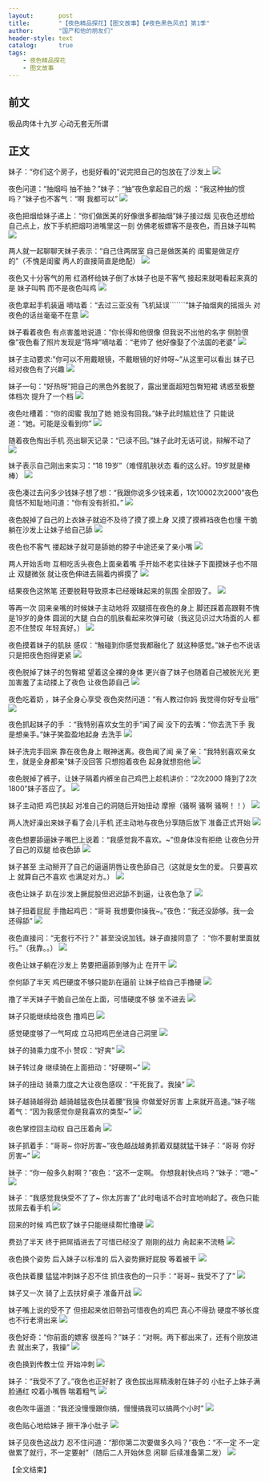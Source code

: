 ```yaml
---
layout:       post
title:        "【夜色精品探花】【图文故事】【#夜色黑色风衣】第1季"
author:       "国产和他的朋友们"
header-style: text
catalog:      true
tags:
    - 夜色精品探花
    - 图文故事
---
```


## 前文

极品肉体十九岁 心动无套无所谓

## 正文

妹子：“你们这个房子，也挺好看的”说完把自己的包放在了沙发上
![](https://tju.7pzzv.us/tupian/forum/202503/16/144832gxbii3fbgcb8d732.gif)

夜色问道：“抽烟吗 抽不抽？”妹子：“抽”夜色拿起自己的烟 ：“我这种抽的惯吗？”妹子也不客气：“啊 我都可以”
![](https://tju.7pzzv.us/tupian/forum/202503/16/144843xoqzv0ndnr1vt1vt.gif)

夜色把烟给妹子递上：“你们做医美的好像很多都抽烟”妹子接过烟 见夜色还想给自己点上，放下手机把烟叼进嘴里这一刻 仿佛老板嫖客不是夜色，而且妹子叫鸭
![](https://tju.7pzzv.us/tupian/forum/202503/16/144850l66upjbaprab6p7r.gif)

两人就一起聊聊天妹子表示：“自己住两居室 自己是做医美的 闺蜜是做足疗的”（不愧是闺蜜 两人的直接简直是绝配）
![](https://tju.7pzzv.us/tupian/forum/202503/16/144858o9lsggzlsjgsshlo.gif)

夜色又十分客气的用 红酒杯给妹子倒了水妹子也是不客气 接起来就喝看起来真的是 妹子叫鸭 而不是夜色叫鸡
![](https://tju.7pzzv.us/tupian/forum/202503/16/144905zsss82y89wms9ws8.gif)

夜色拿起手机装逼 嘀咕着：“去过三亚没有 飞机延误```````”妹子抽烟爽的摇摇头 对夜色的话丝毫毫不在意
![](https://tju.7pzzv.us/tupian/forum/202503/16/144916yj8ly2l2lwixyy2j.gif)

妹子看着夜色 有点害羞地说道：“你长得和他很像 但我说不出他的名字 侧脸很像”夜色看了照片发现是“陈坤”嘀咕着：“老帅了 他好像娶了个法国的老婆”
![](https://tju.7pzzv.us/tupian/forum/202503/16/144926lpza10ks69c4s90o.gif)

妹子主动要求:”你可以不用戴眼镜，不戴眼镜的好帅呀~”从这里可以看出 妹子已经对夜色有了兴趣
![](https://tju.7pzzv.us/tupian/forum/202503/16/144932rs1gst1saotzoogu.gif)

妹子一句：“好热呀”把自己的黑色外套脱了，露出里面超短包臀短裙 诱惑至极整体档次 提升了一个档
![](https://tju.7pzzv.us/tupian/forum/202503/16/144937oerye60d04ess4df.gif)

夜色吐槽着：“你的闺蜜 我加了她 她没有回我。”妹子此时尴尬住了 只能说道：“她。可能是没看到你”
![](https://tju.7pzzv.us/tupian/forum/202503/16/144947z1e0ok1091tl70od.gif)

随着夜色掏出手机 亮出聊天记录：“已读不回。”妹子此时无话可说，辩解不动了
![](https://tju.7pzzv.us/tupian/forum/202503/16/144954yntovfpoou24cquq.gif)

妹子表示自己刚出来实习：“18 19岁”（难怪肌肤状态 看的这么好。19岁就是棒棒）
![](https://tju.7pzzv.us/tupian/forum/202503/16/145002elutus8z6z8ro6d8.gif)

夜色凑过去问多少钱妹子想了想：“我跟你说多少钱来着，1次10002次2000”夜色竟恬不知耻地问道：“你有没有折扣。”
![](https://tju.7pzzv.us/tupian/forum/202503/16/145013csvzg12qlwlepxsj.gif)

夜色脱掉了自己的上衣妹子就迫不及待了摸了摸上身 又摸了摸裤裆夜色也懂 干脆躺在沙发上让妹子给自己舔
![](https://tju.7pzzv.us/tupian/forum/202503/16/145023jrqrvqrcvctucvkq.gif)

夜色也不客气 搂起妹子就可是舔她的脖子中途还亲了亲小嘴
![](https://tju.7pzzv.us/tupian/forum/202503/16/145032z6ean4nbz45tvm50.gif)

两人开始舌吻 互相吃舌头夜色上面亲着嘴 手开始不老实往妹子下面摸妹子也不阻止 双腿微张 就让夜色伸进去隔着内裤摸了
![](https://tju.7pzzv.us/tupian/forum/202503/16/145041tg5xgnw52lo73l9s.gif)

结果夜色这煞笔 还要脱鞋导致原本已经暧昧起来的氛围 全部毁了。
![](https://tju.7pzzv.us/tupian/forum/202503/16/145050stth3xmln1mzxni5.gif)

等再一次 回来亲嘴的时候妹子主动地将 双腿搭在夜色的身上 脚还踩着高跟鞋不愧是19岁的身体 圆润的大腿 白白的肌肤看起来吹弹可破（我这见识过大场面的人 都忍不住赞叹 年轻真好。）
![](https://tju.7pzzv.us/tupian/forum/202503/16/145055xcvvstvcy7wsvvzt.gif)

夜色摸着妹子的肌肤 感叹：“触碰到你感觉我都融化了 就这种感觉。”妹子也不说话 只是把夜色抱得更紧
![](https://tju.7pzzv.us/tupian/forum/202503/16/145101zhfmhzhx8spjtjmq.gif)

夜色脱掉了妹子的包臀裙 望着这全裸的身体 更兴奋了妹子也随着自己被脱光光 更加害羞了主动搂上了夜色 让夜色舔自己
![](https://tju.7pzzv.us/tupian/forum/202503/16/145109t528ua8n8ml8sj8i.gif)

夜色吃着奶 ，妹子全身心享受 夜色突然问道：“有人教过你妈 我觉得你好专业哦”
![](https://tju.7pzzv.us/tupian/forum/202503/16/145118hjevtlzn6oeko39w.gif)

夜色抓起妹子的手 ：“我特别喜欢女生的手”闻了闻 没下的去嘴：“你去洗下手 我是想亲手。”妹子笑盈盈地起身 去洗手
![](https://tju.7pzzv.us/tupian/forum/202503/16/145125bwt97pccupciju8w.gif)

妹子洗完手回来 靠在夜色身上 眼神迷离。夜色闻了闻 亲了亲：“我特别喜欢亲女生，就是全身都亲”妹子没回答 只想抱着夜色 起身就想抱他
![](https://tju.7pzzv.us/tupian/forum/202503/16/145135sqs6dinvnndkvttk.gif)

夜色脱掉了裤子，让妹子隔着内裤坐自己鸡巴上趁机讲价：“2次2000 降到了2次1800”妹子答应了。
![](https://tju.7pzzv.us/tupian/forum/202503/16/145141uscjwybzfzhj54by.gif)

妹子主动把 鸡巴扶起 对准自己的洞随后开始扭动 摩擦（骚啊 骚啊 骚啊！！）
![](https://tju.7pzzv.us/tupian/forum/202503/16/145148pasm2rlj29rl92zj.gif)

两人洗好澡出来妹子看了会儿手机 还主动地与夜色分享随后放下 准备正式开始
![](https://tju.7pzzv.us/tupian/forum/202503/16/145159dma6l9mfa9mrj6cy.gif)

夜色想要舔逼妹子嘴巴上说着：“我感觉我不喜欢。~”但身体没有拒绝 让夜色分开了自己的双腿 给夜色舔
![](https://tju.7pzzv.us/tupian/forum/202503/16/145210g1h7vcq4ysjczahq.gif)

妹子甚至 主动掰开了自己的逼逼阴唇让夜色舔自己（这就是女生的爱。 只要喜欢上 就算自己不喜欢 也满足对方。）
![](https://tju.7pzzv.us/tupian/forum/202503/16/145219otvx0blkqovazbam.gif)

夜色让妹子 趴在沙发上撅屁股但迟迟舔不到逼，让夜色急了
![](https://tju.7pzzv.us/tupian/forum/202503/16/145227hmnl7yvf78h8eenl.gif)

妹子扭着屁屁 手撸起鸡巴：“哥哥 我想要你操我~。”夜色：“我还没舔够。我一会还得舔”
![](https://tju.7pzzv.us/tupian/forum/202503/16/145240hgzfb90997g7m09s.gif)

夜色直接问：“无套行不行？” 甚至没说加钱。妹子直接同意了 ：“你不要射里面就行。”（我靠。。）
![](https://tju.7pzzv.us/tupian/forum/202503/16/145253v8bb208lbz8ixb0k.gif)

夜色让妹子躺在沙发上 势要把逼舔到够为止 在开干
![](https://tju.7pzzv.us/tupian/forum/202503/16/145305mbkkkbcnznpqv1bq.gif)

奈何舔了半天 鸡巴硬度不够只能趴在逼前 让妹子给自己手撸硬
![](https://tju.7pzzv.us/tupian/forum/202503/16/145317uop1dpe6zwr2wfdz.gif)

撸了半天妹子干脆自己坐在上面，可惜硬度不够 坐不进去
![](https://tju.7pzzv.us/tupian/forum/202503/16/145328eiuai8h88yjoa5o5.gif)

妹子只能继续给夜色 撸鸡巴
![](https://tju.7pzzv.us/tupian/forum/202503/16/145336gtx9yji7i7d9p0gi.gif)

感觉硬度够了一气呵成 立马把鸡巴坐进自己洞里
![](https://tju.7pzzv.us/tupian/forum/202503/16/145347pxfqltl43pc3pqvz.gif)

妹子的骑乘力度不小 赞叹：“好爽”
![](https://tju.7pzzv.us/tupian/forum/202503/16/145357a77bamtdmncdc5tc.gif)

妹子转过身 继续骑在上面扭动：“好硬啊~”
![](https://tju.7pzzv.us/tupian/forum/202503/16/145407mn09nah0hkhdnxf1.gif)

妹子的扭动 骑乘力度之大让夜色感叹：“干死我了。我操”
![](https://tju.7pzzv.us/tupian/forum/202503/16/145414g3y3x67x3yyf73vp.gif)

妹子越骑越得劲 越骑越猛夜色扶着腰“我操 你做爱好厉害 上来就开高速。”妹子喘着气：“因为我感觉你是我喜欢的类型~”
![](https://tju.7pzzv.us/tupian/forum/202503/16/145423il6s6ruu84ks6ave.gif)

夜色掌控回主动权 自己压着肏
![](https://tju.7pzzv.us/tupian/forum/202503/16/145441vrgdijm2sg4yyjgs.gif)

妹子抓着手：“哥哥~ 你好厉害~”夜色越战越勇抓着双腿就猛干妹子：“哥哥 你好厉害~”
![](https://tju.7pzzv.us/tupian/forum/202503/16/145448jobldylyyi9y7yb0.gif)

妹子：“你一般多久射啊？”夜色：“这不一定啊。 你想我射快点吗？”妹子：“嗯~”
![](https://tju.7pzzv.us/tupian/forum/202503/16/145455qyqe8xgoy2rgxoqs.gif)

妹子：“我感觉我快受不了了~ 你太厉害了”此时电话不合时宜地响起了。夜色只能拔屌去看手机
![](https://tju.7pzzv.us/tupian/forum/202503/16/145502dji1ybdqpythgw9y.gif)

回来的时候 鸡巴软了妹子只能继续帮忙撸硬
![](https://tju.7pzzv.us/tupian/forum/202503/16/145510apxqynuwcigpmfub.gif)

费劲了半天 终于把屌插进去了可惜已经没了 刚刚的战力 肏起来不流畅
![](https://tju.7pzzv.us/tupian/forum/202503/16/145519qlx7v40k9im0eo4r.gif)

夜色换个姿势 后入妹子以标准的 后入姿势撅好屁股 等着被干
![](https://tju.7pzzv.us/tupian/forum/202503/16/145526swjmtcudeeruxcrd.gif)

夜色扶着腰 猛猛冲刺妹子忍不住 抓住夜色的一只手：“哥哥~ 我受不了了”
![](https://tju.7pzzv.us/tupian/forum/202503/16/145534oi3ngh5ynegh5mhh.gif)

妹子又一次 骑了上去扶好桌子 准备开战
![](https://tju.7pzzv.us/tupian/forum/202503/16/145543x5d5oci5ld9i5ja5.gif)

妹子嘴上说的受不了 但扭起来依旧带劲可惜夜色的鸡巴 真心不得劲 硬度不够长度也不行老滑出来
![](https://tju.7pzzv.us/tupian/forum/202503/16/145553pqg3a7bgysphagup.gif)

夜色好奇：“你前面的嫖客 很差吗？”妹子：“对啊。两下都出来了，还有个刚放进去 就出来了，我操”
![](https://tju.7pzzv.us/tupian/forum/202503/16/145609k9022be3mm1a2ha7.gif)

夜色换到传教士位 开始冲刺
![](https://tju.7pzzv.us/tupian/forum/202503/16/145615wr5okkqsjq9rrrqn.gif)

妹子：“我受不了了。”夜色也正好射了 夜色拔出屌精液射在妹子的 小肚子上妹子满脸通红 咬着小嘴唇 喘着粗气
![](https://tju.7pzzv.us/tupian/forum/202503/16/145621obywmwm36nmmxe3m.gif)

夜色吹牛逼道：“我还没慢慢跟你搞，慢慢搞我可以搞两个小时”
![](https://tju.7pzzv.us/tupian/forum/202503/16/145629mnxiklhkxilidgm6.gif)

夜色贴心地给妹子 擦干净小肚子
![](https://tju.7pzzv.us/tupian/forum/202503/16/145633sm0el946x4ab858e.gif)

妹子见夜色这战力 忍不住问道：“那你第二次要做多久吗？”夜色：“不一定 不一定 做累了就行，不一定要射”（随后二人开始休息 闲聊 后续准备第二发）
![](https://tju.7pzzv.us/tupian/forum/202503/16/145638cea5e1pcoeee5zgk.gif)

【全文结束】